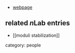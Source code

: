 
* [webpage](http://www.desy.de/~westphal/)

## related $n$Lab entries

* [[moduli stabilization]]

category: people